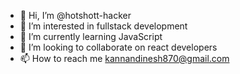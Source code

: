 - 👋 Hi, I’m @hotshott-hacker
- 👀 I’m interested in fullstack development
- 🌱 I’m currently learning JavaScript 
- 💞️ I’m looking to collaborate on react developers
- 📫 How to reach me kannandinesh870@gmail.com

<!---
hotshott-hacker/hotshott-hacker is a ✨ special ✨ repository because its `README.md` (this file) appears on your GitHub profile.
You can click the Preview link to take a look at your changes.
--->
